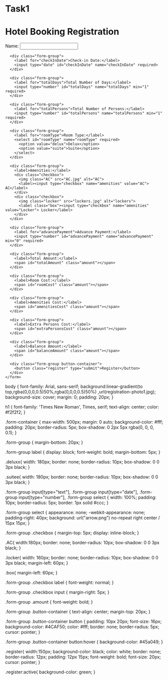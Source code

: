 # Task1
<!DOCTYPE html>
<html>
<head>
  <title>Hotel Booking Registration</title>
  <link rel="stylesheet" href="styles.css">
</head>
<body>
  <h1>Hotel Booking Registration</h1>
  
  <div class="form-container">
    <form id="registrationForm">
      <div class="form-group">
        <label for="name">Name:</label>
        <input type="text" id="name" name="name" required>
      </div>

      <div class="form-group">
        <label for="checkInDate">Check-in Date:</label>
        <input type="date" id="checkInDate" name="checkInDate" required>
      </div>

      <div class="form-group">
        <label for="totalDays">Total Number of Days:</label>
        <input type="number" id="totalDays" name="totalDays" min="1" required>
      </div>

      <div class="form-group">
        <label for="totalPersons">Total Number of Persons:</label>
        <input type="number" id="totalPersons" name="totalPersons" min="1" required>
      </div>

      <div class="form-group">
        <label for="roomType">Room Type:</label>
        <select id="roomType" name="roomType" required>
          <option value="delux">Delux</option>
          <option value="suite">Suite</option>
        </select>
      </div>

      <div class="form-group">
        <label>Amenities:</label>
        <div class="checkbox">
          <img class="AC" src="AC.jpg" alt="AC">
          <label><input type="checkbox" name="amenities" value="AC"> AC</label>
        </div>
        <div class="checkbox">
          <img class="locker" src="lockers.jpg" alt="lockers">
          <label class="box"><input type="checkbox" name="amenities" value="Locker"> Locker</label>
        </div>
      </div>

      <div class="form-group">
        <label for="advancePayment">Advance Payment:</label>
        <input type="number" id="advancePayment" name="advancePayment" min="0" required>
      </div>

      <div class="form-group">
        <label>Total Amount:</label>
        <span id="totalAmount" class="amount"></span>
      </div>

      <div class="form-group">
        <label>Room Cost:</label>
        <span id="roomCost" class="amount"></span>
      </div>

      <div class="form-group">
        <label>Amenities Cost:</label>
        <span id="amenitiesCost" class="amount"></span>
      </div>

      <div class="form-group">
        <label>Extra Persons Cost:</label>
        <span id="extraPersonsCost" class="amount"></span>
      </div>

      <div class="form-group">
        <label>Balance Amount:</label>
        <span id="balanceAmount" class="amount"></span>
      </div>

      <div class="form-group button-container">
        <button class="register" type="submit">Register</button>
      </div>
    </form>
  </div>

  <script>
    const form = document.getElementById('registrationForm');
    form.addEventListener('submit', calculateCosts);

    function calculateCosts(event) {
      event.preventDefault();

      const totalDays = parseInt(document.getElementById('totalDays').value);
      const totalPersons = parseInt(document.getElementById('totalPersons').value);
      const roomType = document.getElementById('roomType').value;
      const amenities = Array.from(document.getElementsByName('amenities'))
        .filter(input => input.checked)
        .map(input => input.value);
      const advancePayment = parseInt(document.getElementById('advancePayment').value);
      const roomRate = getRoomRate(roomType);
      const roomCost = roomRate * totalDays;

      // Calculate total cost for amenities
      const amenitiesRate = getAmenitiesRate(amenities);
      const amenitiesCost = amenitiesRate * totalDays;

      // Calculate extra persons cost
      const extraPersonsCost = calculateExtraPersonsCost(totalPersons);

      // Calculate balance amount
      const totalAmount = roomCost + amenitiesCost + extraPersonsCost;
      const balanceAmount = totalAmount - advancePayment;

      document.getElementById('totalAmount').textContent = totalAmount;
      document.getElementById('roomCost').textContent = roomCost;
      document.getElementById('amenitiesCost').textContent = amenitiesCost;
      document.getElementById('extraPersonsCost').textContent = extraPersonsCost;
      document.getElementById('balanceAmount').textContent = balanceAmount;
    }

    function getRoomRate(roomType) {
      switch (roomType) {
        case 'delux':
          return 2500;
        case 'suite':
          return 4000;
        default:
          return 0;
      }
    }

    function getAmenitiesRate(amenities) {
      let rate = 0;
      for (const amenity of amenities) {
        switch (amenity) {
          case 'AC':
            rate += 1000;
            break;
          case 'Locker':
            rate += 300;
            break;
          default:
            break;
        }
      }
      return rate;
    }

    function calculateExtraPersonsCost(totalPersons) {
      if (totalPersons <= 2) {
        return 0;
      } else {
        const extraPersons = totalPersons - 2;
        return extraPersons * 1000;
      }
    }
  </script>


  body {
    font-family: Arial, sans-serif;
    background:linear-gradient(to top,rgba(0,0,0,0.5)50%,rgba(0,0,0,0.5)50%) ,url(registration-photo1.jpg);
    background-size: cover;
    margin: 0;
    padding: 20px;
  }

  h1 {
    font-family: 'Times New Roman', Times, serif;
    text-align: center;
    color: #f2f2f2;
  }

  .form-container {
    max-width: 500px;
    margin: 0 auto;
    background-color: #fff;
    padding: 20px;
    border-radius: 5px;
    box-shadow: 0 2px 5px rgba(0, 0, 0, 0.1);
  }

  .form-group {
    margin-bottom: 20px;
  }

  .form-group label {
    display: block;
    font-weight: bold;
    margin-bottom: 5px;
  }

  .deluxx{
    width: 180px;
    border: none;
    border-radius: 10px;
    box-shadow: 0 0 3px black;
  }

  .suitee{
    width: 180px;
    border: none;
    border-radius: 10px;
    box-shadow: 0 0 3px black;
  }

  .form-group input[type="text"],
  .form-group input[type="date"],
  .form-group input[type="number"],
  .form-group select {
    width: 100%;
    padding: 10px;
    border-radius: 5px;
    border: 1px solid #ccc;
  }

  .form-group select {
    appearance: none;
    -webkit-appearance: none;
    padding-right: 40px;
    background: url("arrow.png") no-repeat right center / 15px 15px;
  }

  .form-group .checkbox {
    margin-top: 5px;
    display: inline-block;
  }

  .AC{
    width:180px;
    border: none;
    border-radius: 10px;
    box-shadow: 0 0 3px black;
  }

  .locker{
    width: 160px;
    border: none;
    border-radius: 10px;
    box-shadow: 0 0 3px black;
    margin-left: 60px;
  }
  
  .box{
    margin-left: 60px;
  }

  .form-group .checkbox label {
    font-weight: normal;
  }

  .form-group .checkbox input {
    margin-right: 5px;
  }

  .form-group .amount {
    font-weight: bold;
  }

  .form-group .button-container {
    text-align: center;
    margin-top: 20px;
  }

  .form-group .button-container button {
    padding: 10px 20px;
    font-size: 16px;
    background-color: #4CAF50;
    color: #fff;
    border: none;
    border-radius: 5px;
    cursor: pointer;
  }

  .form-group .button-container button:hover {
    background-color: #45a049;
  }
  
  .register{
    width:150px;
    background-color: black;
    color: white;
    border: none;
    border-radius: 12px;
    padding: 12px 15px;
    font-weight: bold;
    font-size: 20px;
    cursor: pointer;
  }

  .register:active{
    background-color: green;
  }
</body>
</html>
